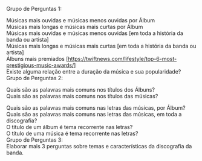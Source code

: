 
Grupo de Perguntas 1:

Músicas mais ouvidas e músicas menos ouvidas por Álbum                                                                                                                               
Músicas mais longas e músicas mais curtas por Álbum                                                                                                                                           
Músicas mais ouvidas e músicas menos ouvidas [em toda a história da banda ou artista]                                                                                                                  
Músicas mais longas e músicas mais curtas [em toda a história da banda ou artista]                                                                                                                                                           
Álbuns mais premiados [https://twiftnews.com/lifestyle/top-6-most-prestigious-music-awards/]                                                                                               
Existe alguma relação entre a duração da música e sua popularidade?                                                                                                                                                           
Grupo de Perguntas 2:                        

Quais são as palavras mais comuns nos títulos dos Álbuns?                                                                                                                            
Quais são as palavras mais comuns nos títulos das músicas? 

Quais são as palavras mais comuns nas letras das músicas, por Álbum?                                                                                                                        
Quais são as palavras mais comuns nas letras das músicas, em toda a discografia?                                                                                                    
O título de um álbum é tema recorrente nas letras?                                                                                                                                      
O título de uma música é tema recorrente nas letras?                                                                                                                                           
Grupo de Perguntas 3:                                                                                                                                                                                   
Elaborar mais 3 perguntas sobre temas e características da discografia da banda.

